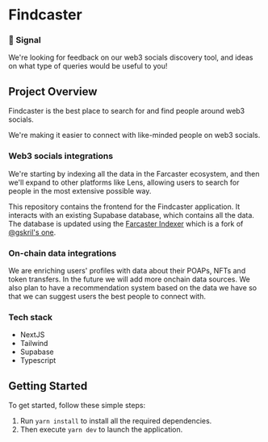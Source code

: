 # Findcaster

### 🦇 Signal

We're looking for feedback on our web3 socials discovery tool, and ideas on what type of queries would be useful to you!

## Project Overview

Findcaster is the best place to search for and find people around web3 socials.

We're making it easier to connect with like-minded people on web3 socials.

### Web3 socials integrations

We're starting by indexing all the data in the Farcaster ecosystem, and then we'll expand to other platforms like Lens,
allowing users to search for people in the most extensive possible way.

This repository contains the frontend for the Findcaster application. It interacts with an existing Supabase database,
which contains all the data. The database is updated using
the [Farcaster Indexer](https://github.com/limone-eth/farcaster-indexer) which is a fork of [@gskril's one](https://github.com/gskril/farcaster-indexer).

### On-chain data integrations

We are enriching users' profiles with data about their POAPs, NFTs and token transfers. In the future we will add more onchain data sources. We also plan to have a recommendation system based on the data we have so that we can suggest users the best
people to connect with.

### Tech stack

- NextJS
- Tailwind
- Supabase
- Typescript

## Getting Started

To get started, follow these simple steps:

1. Run `yarn install` to install all the required dependencies.
2. Then execute `yarn dev` to launch the application.
